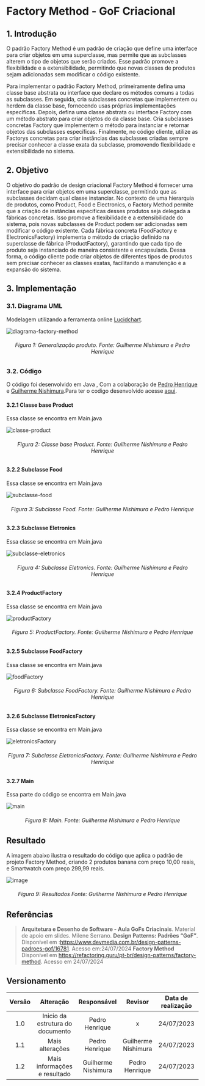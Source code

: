 # Factory Method - GoF Criacional

## 1. Introdução

O padrão Factory Method é um padrão de criação que define uma interface para criar objetos em uma superclasse, mas permite que as subclasses alterem o tipo de objetos que serão criados. Esse padrão promove a flexibilidade e a extensibilidade, permitindo que novas classes de produtos sejam adicionadas sem modificar o código existente.

Para implementar o padrão Factory Method, primeiramente defina uma classe base abstrata ou interface que declare os métodos comuns a todas as subclasses. Em seguida, cria subclasses concretas que implementem ou herdem da classe base, fornecendo usas próprias implementações específicas. Depois, defina uma classe abstrata ou interface Factory com um método abstrato para criar objetos do da classe base. Cria subclasses concretas Factory que implementem o método para instanciar e retornar objetos das subclasses específicas. Finalmente, no código cliente, utilize as Factorys concretas para criar instâncias das subclasses criadas sempre precisar conhecer a classe exata da subclasse, promovendo flexibilidade e extensibilidade no sistema.

## 2. Objetivo

O objetivo do padrão de design criacional Factory Method é fornecer uma interface para criar objetos em uma superclasse, permitindo que as subclasses decidam qual classe instanciar. No contexto de uma hierarquia de produtos, como Product, Food e Electronics, o Factory Method permite que a criação de instâncias específicas desses produtos seja delegada a fábricas concretas. Isso promove a flexibilidade e a extensibilidade do sistema, pois novas subclasses de Product podem ser adicionadas sem modificar o código existente. Cada fábrica concreta (FoodFactory e ElectronicsFactory) implementa o método de criação definido na superclasse de fábrica (ProductFactory), garantindo que cada tipo de produto seja instanciado de maneira consistente e encapsulada. Dessa forma, o código cliente pode criar objetos de diferentes tipos de produtos sem precisar conhecer as classes exatas, facilitando a manutenção e a expansão do sistema.

## 3. Implementação
### 3.1. Diagrama UML
Modelagem utilizando a ferramenta online [Lucidchart](https://www.lucidchart.com/pages/).

![diagrama-factory-method](https://github.com/user-attachments/assets/fbab7b72-97ad-4846-b966-e7b25e6ff6b2)

<h6 align = "center">Figura 1: Generalização produto. Fonte: Guilherme Nishimura e Pedro Henrique</h6>

### 3.2. Código
O código foi desenvolvido em  Java , Com a colaboração de [Pedro Henrique ](https://github.com/pehenobra2) e [Guilherme Nishimura](https://github.com/Guilherme-nishi).Para ter o codigo desenvolvido acesse [ aqui](https://github.com/UnBArqDsw2024-1/2024.1_G7_My_Market/tree/Guilherme_Pedro/Entrega03/docs/PadroesDeProjeto/src/FactoryMethod/Main.java).

#### 3.2.1 Classe base Product
Essa classe se encontra em Main.java

![classe-product](https://github.com/user-attachments/assets/a192c3eb-5006-4c03-806d-aad0fe9739f4)

<h6 align = "center">Figura 2: Classe base Product. Fonte: Guilherme Nishimura e Pedro Henrique</h6>

#### 3.2.2 Subclasse Food
Essa classe se encontra em Main.java

![subclasse-food](https://github.com/user-attachments/assets/0d8597a4-221c-4c53-9b6f-54bbdea2aab8)

<h6 align = "center">Figura 3: Subclasse Food. Fonte: Guilherme Nishimura e Pedro Henrique</h6>

#### 3.2.3 Subclasse Eletronics
Essa classe se encontra em Main.java

![subclasse-eletronics](https://github.com/user-attachments/assets/76208872-80fc-4865-8170-ccadb81e7fa9)

<h6 align = "center">Figura 4: Subclasse Eletronics. Fonte: Guilherme Nishimura e Pedro Henrique</h6>

#### 3.2.4 ProductFactory
Essa classe se encontra em Main.java

![productFactory](https://github.com/user-attachments/assets/860008e8-d3c2-453e-afba-5611b913dd37)

<h6 align = "center">Figura 5: ProductFactory. Fonte: Guilherme Nishimura e Pedro Henrique</h6>

#### 3.2.5 Subclasse FoodFactory
Essa classe se encontra em Main.java

![foodFactory](https://github.com/user-attachments/assets/bdbc3a76-158d-4b7f-8c2e-e7012c202682)

<h6 align = "center">Figura 6: Subclasse FoodFactory. Fonte: Guilherme Nishimura e Pedro Henrique</h6>

#### 3.2.6 Subclasse EletronicsFactory
Essa classe se encontra em Main.java

![eletronicsFactory](https://github.com/user-attachments/assets/1b53b05f-8f6c-4be4-a950-74ebec93759b)

<h6 align = "center">Figura 7: Subclasse EletronicsFactory. Fonte: Guilherme Nishimura e Pedro Henrique</h6>

#### 3.2.7 Main
Essa parte do código se encontra em Main.java

![main](https://github.com/user-attachments/assets/ad80ee3a-05f5-49c2-80b5-b07cd33f1c71)

<h6 align = "center">Figura 8: Main. Fonte: Guilherme Nishimura e Pedro Henrique</h6>

## Resultado
A imagem abaixo ilustra o resultado do código que aplica o padrão de projeto Factory Method, criando 2 produtos banana com preço 10,00 reais, e Smartwatch com preço 299,99 reais.

![image](https://github.com/user-attachments/assets/f6b82f51-65b8-4f9a-aaba-39a792de02ab)

<h6 align = "center">Figura 9: Resultados Fonte: Guilherme Nishimura e Pedro Henrique</h6>


## Referências

> **Arquitetura e Desenho de Software - Aula GoFs Criacinais**. Material de apoio em slides. Milene Serrano.
> **Design Patterns: Padrões “GoF”**. Disponível em :https://www.devmedia.com.br/design-patterns-padroes-gof/16781. Acesso em:24/07/2024
> **Factory Method** Disponível em https://refactoring.guru/pt-br/design-patterns/factory-method. Acesso em 24/07/2024
## Versionamento

| Versão | Alteração |  Responsável  | Revisor | Data de realização | Data de revisão |
| :------: | :---: | :-----: | :----: | :----: | :-----: |
| 1.0    | Inicio da estrutura do documento | Pedro Henrique |x | 24/07/2023| x|
| 1.1   | Mais alterações | Pedro Henrique | Guilherme Nishimura  | 24/07/2023| 24/07/2023|
| 1.2   | Mais informações e resultado | Guilherme Nishimura |  Pedro Henrique | 24/07/2023| 24/07/2023|



